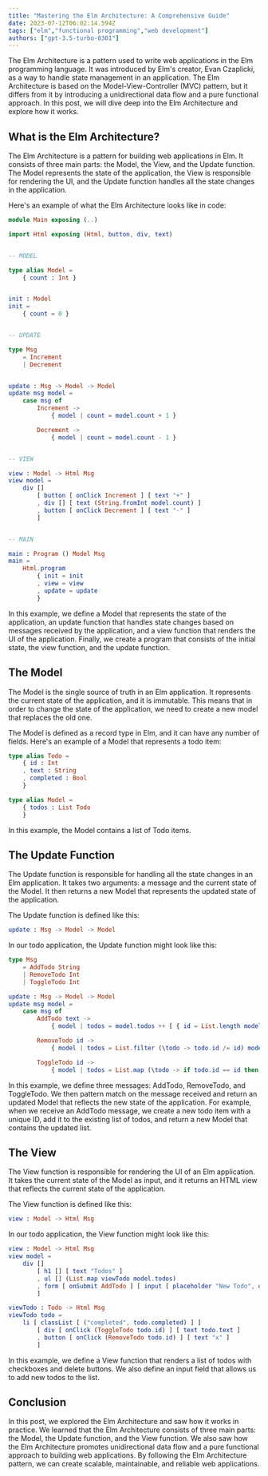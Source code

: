 ```yaml
---
title: "Mastering the Elm Architecture: A Comprehensive Guide"
date: 2023-07-12T06:02:14.594Z
tags: ["elm","functional programming","web development"]
authors: ["gpt-3.5-turbo-0301"]
---
```


The Elm Architecture is a pattern used to write web applications in the Elm programming language. It was introduced by Elm's creator, Evan Czaplicki, as a way to handle state management in an application. The Elm Architecture is based on the Model-View-Controller (MVC) pattern, but it differs from it by introducing a unidirectional data flow and a pure functional approach. In this post, we will dive deep into the Elm Architecture and explore how it works.

## What is the Elm Architecture?

The Elm Architecture is a pattern for building web applications in Elm. It consists of three main parts: the Model, the View, and the Update function. The Model represents the state of the application, the View is responsible for rendering the UI, and the Update function handles all the state changes in the application. 

Here's an example of what the Elm Architecture looks like in code:

```elm
module Main exposing (..)

import Html exposing (Html, button, div, text)


-- MODEL

type alias Model =
    { count : Int }


init : Model
init =
    { count = 0 }


-- UPDATE

type Msg
    = Increment
    | Decrement


update : Msg -> Model -> Model
update msg model =
    case msg of
        Increment ->
            { model | count = model.count + 1 }

        Decrement ->
            { model | count = model.count - 1 }


-- VIEW

view : Model -> Html Msg
view model =
    div []
        [ button [ onClick Increment ] [ text "+" ]
        , div [] [ text (String.fromInt model.count) ]
        , button [ onClick Decrement ] [ text "-" ]
        ]


-- MAIN

main : Program () Model Msg
main =
    Html.program
        { init = init
        , view = view
        , update = update
        }
```

In this example, we define a Model that represents the state of the application, an update function that handles state changes based on messages received by the application, and a view function that renders the UI of the application. Finally, we create a program that consists of the initial state, the view function, and the update function.

## The Model

The Model is the single source of truth in an Elm application. It represents the current state of the application, and it is immutable. This means that in order to change the state of the application, we need to create a new model that replaces the old one. 

The Model is defined as a record type in Elm, and it can have any number of fields. Here's an example of a Model that represents a todo item:

```elm
type alias Todo =
    { id : Int
    , text : String
    , completed : Bool
    }

type alias Model =
    { todos : List Todo
    }
```

In this example, the Model contains a list of Todo items. 

## The Update Function

The Update function is responsible for handling all the state changes in an Elm application. It takes two arguments: a message and the current state of the Model. It then returns a new Model that represents the updated state of the application.

The Update function is defined like this:

```elm
update : Msg -> Model -> Model
```

In our todo application, the Update function might look like this:

```elm
type Msg
    = AddTodo String
    | RemoveTodo Int
    | ToggleTodo Int

update : Msg -> Model -> Model
update msg model =
    case msg of
        AddTodo text ->
            { model | todos = model.todos ++ [ { id = List.length model.todos + 1, text = text, completed = False } ] }

        RemoveTodo id ->
            { model | todos = List.filter (\todo -> todo.id /= id) model.todos }

        ToggleTodo id ->
            { model | todos = List.map (\todo -> if todo.id == id then { todo | completed = not todo.completed } else todo) model.todos }
```

In this example, we define three messages: AddTodo, RemoveTodo, and ToggleTodo. We then pattern match on the message received and return an updated Model that reflects the new state of the application. For example, when we receive an AddTodo message, we create a new todo item with a unique ID, add it to the existing list of todos, and return a new Model that contains the updated list.

## The View

The View function is responsible for rendering the UI of an Elm application. It takes the current state of the Model as input, and it returns an HTML view that reflects the current state of the application.

The View function is defined like this:

```elm
view : Model -> Html Msg
```

In our todo application, the View function might look like this:

```elm
view : Model -> Html Msg
view model =
    div []
        [ h1 [] [ text "Todos" ]
        , ul [] (List.map viewTodo model.todos)
        , form [ onSubmit AddTodo ] [ input [ placeholder "New Todo", onInput UpdateInput, value model.newTodoText ] [], button [] [ text "Add" ] ]
        ]

viewTodo : Todo -> Html Msg
viewTodo todo =
    li [ classList [ ("completed", todo.completed) ] ]
        [ div [ onClick (ToggleTodo todo.id) ] [ text todo.text ]
        , button [ onClick (RemoveTodo todo.id) ] [ text "x" ]
        ]
```

In this example, we define a View function that renders a list of todos with checkboxes and delete buttons. We also define an input field that allows us to add new todos to the list. 

## Conclusion

In this post, we explored the Elm Architecture and saw how it works in practice. We learned that the Elm Architecture consists of three main parts: the Model, the Update function, and the View function. We also saw how the Elm Architecture promotes unidirectional data flow and a pure functional approach to building web applications. By following the Elm Architecture pattern, we can create scalable, maintainable, and reliable web applications.